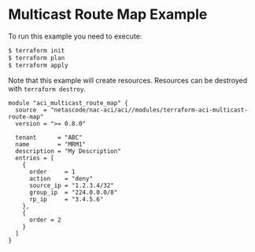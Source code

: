 <!-- BEGIN_TF_DOCS -->
# Multicast Route Map Example

To run this example you need to execute:

```bash
$ terraform init
$ terraform plan
$ terraform apply
```

Note that this example will create resources. Resources can be destroyed with `terraform destroy`.

```hcl
module "aci_multicast_route_map" {
  source  = "netascode/nac-aci/aci//modules/terraform-aci-multicast-route-map"
  version = ">= 0.8.0"

  tenant      = "ABC"
  name        = "MRM1"
  description = "My Description"
  entries = [
    {
      order     = 1
      action    = "deny"
      source_ip = "1.2.3.4/32"
      group_ip  = "224.0.0.0/8"
      rp_ip     = "3.4.5.6"
    },
    {
      order = 2
    }
  ]
}
```
<!-- END_TF_DOCS -->